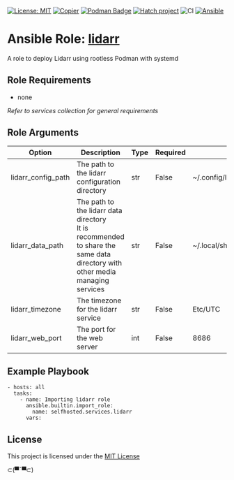 [![License: MIT](https://img.shields.io/badge/License-MIT-yellow.svg)](LICENSE)
[![Copier](https://img.shields.io/endpoint?url=https://raw.githubusercontent.com/copier-org/copier/master/img/badge/badge-grayscale-inverted-border.json)](https://github.com/copier-org/copier)
[![Podman Badge](https://img.shields.io/badge/Podman-892CA0?logo=podman&logoColor=white)](https://podman.io/)
[![Hatch project](https://img.shields.io/badge/%F0%9F%A5%9A-Hatch-4051b5.svg)](https://github.com/pypa/hatch)
![CI](https://github.com/ansible-selfhosted/selfhosted.services.lidarr/actions/workflows/ci.yml/badge.svg)
[![Ansible](https://img.shields.io/badge/Ansible-Molecule-EE0000?style=plastic&logo=ansible&logoColor=white)](https://github.com/ansible/molecule)

<!-- BEGIN_ANSIBLE_DOCS -->

# Ansible Role: [lidarr](https://wiki.servarr.com/en/lidarr)

A role to deploy Lidarr using rootless Podman with systemd

## Role Requirements

- none

*Refer to services collection for general requirements*

## Role Arguments

|Option|Description|Type|Required|Default|
|---|---|---|---|---|
|lidarr_config_path|The path to the lidarr configuration directory|str|False|~/.config/lidarr/|
|lidarr_data_path|The path to the lidarr data directory<br>It is recommended to share the same data directory with other media managing services|str|False|~/.local/share/containers/storage/media|
|lidarr_timezone|The timezone for the lidarr service|str|False|Etc/UTC|
|lidarr_web_port|The port for the web server|int|False|8686|


## Example Playbook

```
- hosts: all
  tasks:
    - name: Importing lidarr role
      ansible.builtin.import_role:
        name: selfhosted.services.lidarr
      vars:
```

## License

This project is licensed under the [MIT License](LICENSE)


⊂(▀¯▀⊂)

<!-- END_ANSIBLE_DOCS -->
